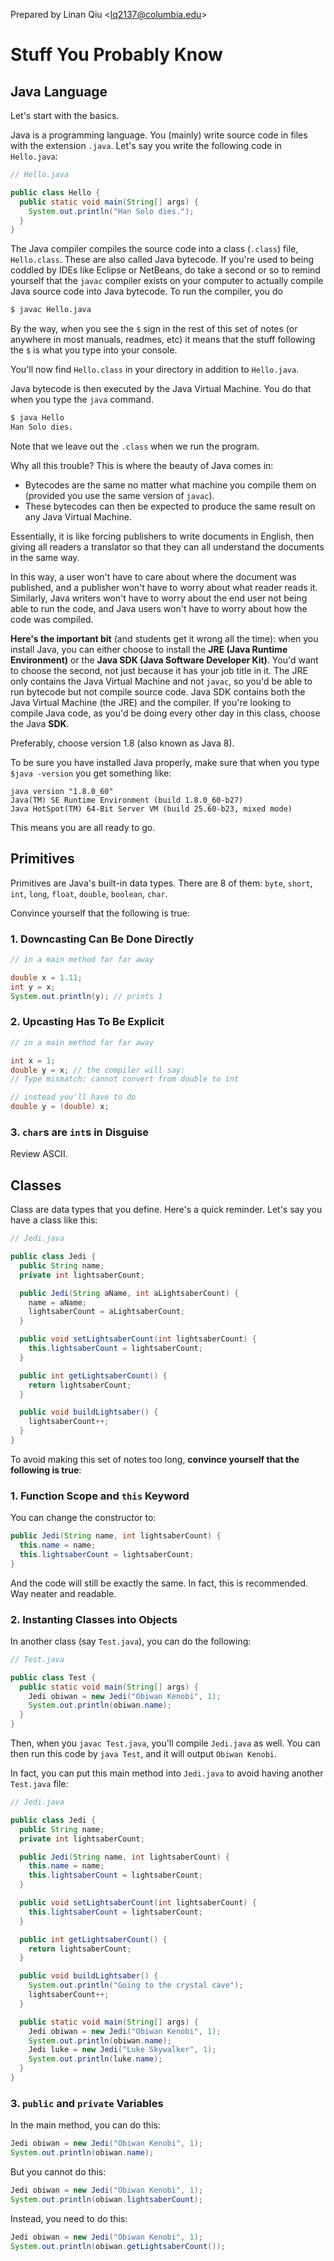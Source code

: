 Prepared by Linan Qiu <[lq2137@columbia.edu](lq2137@columbia.edu)>

# Stuff You Probably Know

## Java Language

Let's start with the basics.

Java is a programming language. You (mainly) write source code in files with the extension `.java`. Let's say you write the following code in `Hello.java`:

```java
// Hello.java

public class Hello {
  public static void main(String[] args) {
    System.out.println("Han Solo dies.");
  }
}
```

The Java compiler compiles the source code into a class (`.class`) file, `Hello.class`. These are also called Java bytecode. If you're used to being coddled by IDEs like Eclipse or NetBeans, do take a second or so to remind yourself that the `javac` compiler exists on your computer to actually compile Java source code into Java bytecode. To run the compiler, you do

```bash
$ javac Hello.java
```

By the way, when you see the `$` sign in the rest of this set of notes (or anywhere in most manuals, readmes, etc) it means that the stuff following the `$` is what you type into your console.

You'll now find `Hello.class` in your directory in addition to `Hello.java`.

Java bytecode is then executed by the Java Virtual Machine. You do that when you type the `java` command.

```bash
$ java Hello
Han Solo dies.
```

Note that we leave out the `.class` when we run the program.

Why all this trouble? This is where the beauty of Java comes in:

- Bytecodes are the same no matter what machine you compile them on (provided you use the same version of `javac`).
- These bytecodes can then be expected to produce the same result on any Java Virtual Machine.

Essentially, it is like forcing publishers to write documents in English, then giving all readers a translator so that they can all understand the documents in the same way.

In this way, a user won't have to care about where the document was published, and a publisher won't have to worry about what reader reads it. Similarly, Java writers won't have to worry about the end user not being able to run the code, and Java users won't have to worry about how the code was compiled.

**Here's the important bit** (and students get it wrong all the time): when you install Java, you can either choose to install the **JRE (Java Runtime Environment)** or the **Java SDK (Java Software Developer Kit)**. You'd want to choose the second, not just because it has your job title in it. The JRE only contains the Java Virtual Machine and not `javac`, so you'd be able to run bytecode but not compile source code. Java SDK contains both the Java Virtual Machine (the JRE) and the compiler. If you're looking to compile Java code, as you'd be doing every other day in this class, choose the Java **SDK**. 

Preferably, choose version 1.8 (also known as Java 8).

To be sure you have installed Java properly, make sure that when you type `$java -version` you get something like:

```
java version "1.8.0_60"
Java(TM) SE Runtime Environment (build 1.8.0_60-b27)
Java HotSpot(TM) 64-Bit Server VM (build 25.60-b23, mixed mode)
```
This means you are all ready to go.

## Primitives

Primitives are Java's built-in data types. There are 8 of them: `byte`, `short`, `int`, `long`, `float`, `double`, `boolean`, `char`.

Convince yourself that the following is true:

### 1. Downcasting Can Be Done Directly

```java
// in a main method far far away

double x = 1.11;
int y = x;
System.out.println(y); // prints 1
```

### 2. Upcasting Has To Be Explicit

```java
// in a main method far far away

int x = 1;
double y = x; // the compiler will say:
// Type mismatch: cannot convert from double to int

// instead you'll have to do
double y = (double) x;
```

### 3. `char`s are `int`s in Disguise

Review ASCII.

## Classes

Class are data types that you define. Here's a quick reminder. Let's say you have a class like this:

```java
// Jedi.java

public class Jedi {
  public String name;
  private int lightsaberCount;

  public Jedi(String aName, int aLightsaberCount) {
    name = aName;
    lightsaberCount = aLightsaberCount;
  }

  public void setLightsaberCount(int lightsaberCount) {
    this.lightsaberCount = lightsaberCount;
  }

  public int getLightsaberCount() {
    return lightsaberCount;
  }

  public void buildLightsaber() {
    lightsaberCount++;
  }
}
```

To avoid making this set of notes too long, **convince yourself that the following is true**:

### 1. Function Scope and `this` Keyword

You can change the constructor to:

```java
public Jedi(String name, int lightsaberCount) {
  this.name = name;
  this.lightsaberCount = lightsaberCount;
}
```

And the code will still be exactly the same. In fact, this is recommended. Way neater and readable.

### 2. Instanting Classes into Objects

In another class (say `Test.java`), you can do the following:

```java
// Test.java

public class Test {
  public static void main(String[] args) {
    Jedi obiwan = new Jedi("Obiwan Kenobi", 1);
    System.out.println(obiwan.name);
  }
}
```

Then, when you `javac Test.java`, you'll compile `Jedi.java` as well. You can then run this code by `java Test`, and it will output `Obiwan Kenobi`.

In fact, you can put this main method into `Jedi.java` to avoid having another `Test.java` file:

```java
// Jedi.java

public class Jedi {
  public String name;
  private int lightsaberCount;

  public Jedi(String name, int lightsaberCount) {
    this.name = name;
    this.lightsaberCount = lightsaberCount;
  }

  public void setLightsaberCount(int lightsaberCount) {
    this.lightsaberCount = lightsaberCount;
  }

  public int getLightsaberCount() {
    return lightsaberCount;
  }

  public void buildLightsaber() {
    System.out.println("Going to the crystal cave");
    lightsaberCount++;
  }

  public static void main(String[] args) {
    Jedi obiwan = new Jedi("Obiwan Kenobi", 1);
    System.out.println(obiwan.name);
    Jedi luke = new Jedi("Luke Skywalker", 1);
    System.out.println(luke.name);
  }
}
```

### 3. `public` and `private` Variables

In the main method, you can do this:

```java
Jedi obiwan = new Jedi("Obiwan Kenobi", 1);
System.out.println(obiwan.name);
```

But you cannot do this:

```java
Jedi obiwan = new Jedi("Obiwan Kenobi", 1);
System.out.println(obiwan.lightsaberCount);
```

Instead, you need to do this:

```java
Jedi obiwan = new Jedi("Obiwan Kenobi", 1);
System.out.println(obiwan.getLightsaberCount());
```
